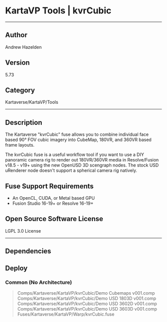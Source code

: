 # KartaVP Tools | kvrCubic
___

## Author
Andrew Hazelden

## Version
5.73

## Category
Kartaverse/KartaVP/Tools

___

## Description
<p>The Kartaverse "kvrCubic" fuse allows you to combine individual face based 90&deg; FOV cubic imagery into CubeMap, 180VR, and 360VR based frame layouts.</p>

<p>The kvrCubic fuse is a useful workflow tool if you want to use a DIY panoramic camera rig to render out 180VR/360VR media in Resolve/Fusion v18.5 - v19+ using the new OpenUSD 3D scengraph nodes. The stock USD uRenderer node doesn't support a spherical camera rig natively.</p>

<h2>Fuse Support Requirements</h2>

<ul>
	<li>An OpenCL, CUDA, or Metal based GPU</li>
	<li>Fusion Studio 16-19+ or Resolve 16-19+</li>
</ul>

<h2>Open Source Software License</h2>
<p>LGPL 3.0 License</p>



___

## Dependencies

## Deploy

### Common (No Architecture)

> Comps/Kartaverse/KartaVP/kvrCubic/Demo Cubemaps v001.comp  
> Comps/Kartaverse/KartaVP/kvrCubic/Demo USD 1803D v001.comp  
> Comps/Kartaverse/KartaVP/kvrCubic/Demo USD 3602D v001.comp  
> Comps/Kartaverse/KartaVP/kvrCubic/Demo USD 3603D v001.comp  
> Fuses/Kartaverse/KartaVP/Warp/kvrCubic.fuse  
